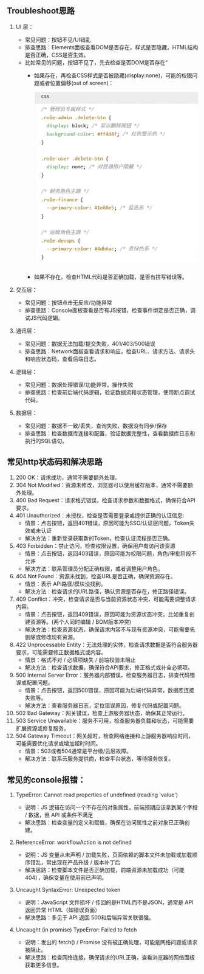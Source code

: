 ## Troubleshoot思路
1. UI 层：
    - 常见问题：按钮不见/UI错乱
    - 排查思路：Elements面板查看DOM是否存在，样式是否隐藏，HTML结构是否正确，CSS是否生效。
    - 比如常见的问题，按钮不见了，先去检查是否DOM是否存在“
        - 如果存在，再检查CSS样式是否被隐藏(display:none)，可能的权限问题或者位置偏移(out of screen)：

            ![alt text](image-72.png)

        - 如果不存在，检查HTML代码是否正确加载，是否有拼写错误等。


2. 交互层：
    - 常见问题：按钮点击无反应/功能异常
    - 排查思路：Console面板查看是否有JS报错，检查事件绑定是否正确，调试JS代码逻辑。
3. 通讯层：
    - 常见问题：数据无法加载/提交失败，401/403/500错误
    - 排查思路：Network面板查看请求和响应，检查URL、请求方法、请求头和响应状态码，查看后端日志。
4. 逻辑层：
    - 常见问题：数据处理错误/功能异常，操作失败
    - 排查思路：检查前后端代码逻辑，验证数据流和状态管理，使用断点调试代码。
5. 数据层：
    - 常见问题：数据不一致/丢失，查询失败，数据没有同步/保存
    - 排查思路：检查数据库连接和配置，验证数据完整性，查看数据库日志和执行的SQL语句。


## 常见http状态码和解决思路
1. 200 OK：请求成功，通常不需要额外处理。
2. 304 Not Modified：资源未修改，浏览器可以使用缓存版本，通常不需要额外处理。
3. 400 Bad Request：请求格式错误，检查请求参数和数据格式，确保符合API要求。
4. 401 Unauthorized：未授权，检查是否需要登录或提供正确的认证信息:
    - 情景：点击按钮，返回401错误，原因可能为SSO/认证层问题，Token失效或未认证
    - 解决方法：重新登录获取新的Token，检查认证流程是否正确。
5. 403 Forbidden：禁止访问，检查权限设置，确保用户有访问该资源
    - 情景：点击按钮，返回403错误，原因可能为权限问题，角色/审批阶段不允许
    - 解决方法：联系管理员分配正确权限，或者调整用户角色。
6. 404 Not Found：资源未找到，检查URL是否正确，确保资源存在。
    - 情景：表示 API路径/模块没找到。
    - 解决方法：检查请求的URL路径，确认资源是否存在，修正路径错误。
7. 409 Conflict：冲突，检查请求是否与当前资源状态冲突，可能需要调整请求内容。
    - 情景：点击按钮，返回409错误，原因可能为资源状态冲突，比如重复创建资源等。(两个人同时编辑 / BOM版本冲突)
    - 解决方法：检查资源状态，确保请求内容不与现有资源冲突，可能需要先删除或修改现有资源。
8. 422 Unprocessable Entity：无法处理的实体，检查请求数据是否符合服务器要求，可能需要修正数据格式或内容。
    - 情景：格式不对 / 必填项缺失 / 前端校验未阻止
    - 解决方法：检查请求数据，确保符合API要求，修正格式或补全必填项。
9. 500 Internal Server Error：服务器内部错误，检查服务器日志，排查代码错误或配置问题。
    - 情景：点击按钮，返回500错误，原因可能为后端代码异常，数据库连接失败等。
    - 解决方法：查看服务器日志，定位错误原因，修复代码或配置问题。
10. 502 Bad Gateway：网关错误，检查上游服务器状态，确保其正常运行。
11. 503 Service Unavailable：服务不可用，检查服务器负载和状态，可能需要扩展资源或修复服务。
12. 504 Gateway Timeout：网关超时，检查网络连接和上游服务器响应时间，可能需要优化请求或增加超时时间。
    - 情景：503或者504通常是平台级/云层故障。
    - 解决方法：联系云服务提供商，检查平台状态，等待服务恢复。

## 常见的console报错：
1. TypeError: Cannot read properties of undefined (reading 'value')
    - 说明：JS 逻辑在访问一个不存在的对象属性，前端预期应该拿到某个字段 / 数据，但 API 或条件不满足
    - 解决思路：检查变量的定义和赋值，确保在访问属性之前对象已正确创建。

2. ReferenceError: workflowAction is not defined
    - 说明：JS 变量从未声明 / 加载失败，页面依赖的脚本文件未加载或加载顺序错乱，常出现在产品升级 / 版本补丁后
    - 解决思路：检查脚本文件是否正确加载，前端资源未加载成功（可能404），确保变量在使用前已声明。

3. Uncaught SyntaxError: Unexpected token
    - 说明：JavaScript 文件损坏 / 传回的是HTML而不是JSON，通常是 API 返回异常 HTML（如错误页面）
    - 解决思路：多见于 API 返回 500和后端异常关联很强。

4. Uncaught (in promise) TypeError: Failed to fetch
    - 说明：发出的 fetch() / Promise 没有被正确处理，可能是网络问题或请求被阻止。
    - 解决思路：检查网络连接，确保请求的URL正确，查看浏览器的网络面板获取更多信息。
